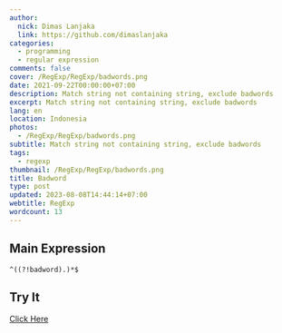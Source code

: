 ```yaml
---
author:
  nick: Dimas Lanjaka
  link: https://github.com/dimaslanjaka
categories:
  - programming
  - regular expression
comments: false
cover: /RegExp/RegExp/badwords.png
date: 2021-09-22T00:00:00+07:00
description: Match string not containing string, exclude badwords
excerpt: Match string not containing string, exclude badwords
lang: en
location: Indonesia
photos:
  - /RegExp/RegExp/badwords.png
subtitle: Match string not containing string, exclude badwords
tags:
  - regexp
thumbnail: /RegExp/RegExp/badwords.png
title: Badword
type: post
updated: 2023-08-08T14:44:14+07:00
webtitle: RegExp
wordcount: 13
---
```


<!--toc-->

## Main Expression
```regexp {#regexp-main}
^((?!badword).)*$
```

## Try It
[Click Here](https://www.regextester.com/15)

<!-- script /RegExp/RegExp/badwords.js -->
